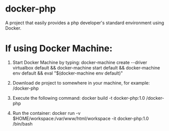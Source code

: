 # docker-php
A project that easily provides a php developer's standard environment using Docker.

# If using Docker Machine:

1. Start Docker Machine by typing:
    docker-machine create --driver virtualbox default && docker-machine start default && docker-machine env default && eval "$(docker-machine env default)"

1. Download de project to somewhere in your machine, for example: /docker-php
2. Execute the following command:
    docker build -t docker-php:1.0 /docker-php
3. Run the container:
    docker run -v $HOME/workspace:/var/www/html/workspace -it docker-php:1.0 /bin/bash